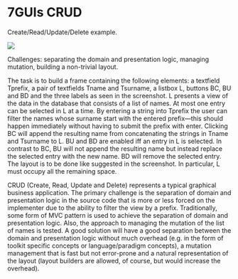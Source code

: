 # 7GUIs CRUD

<!-- aui:example 7guis -->
Create/Read/Update/Delete example.

![](imgs/docs/imgs/Screenshot_20250401_074431.png)

Challenges: separating the domain and presentation logic, managing mutation, building a non-trivial layout.

The task is to build a frame containing the following elements: a textfield Tprefix, a pair of textfields Tname and
Tsurname, a listbox L, buttons BC, BU and BD and the three labels as seen in the screenshot. L presents a view of the
data in the database that consists of a list of names. At most one entry can be selected in L at a time. By entering a
string into Tprefix the user can filter the names whose surname start with the entered prefix—this should happen
immediately without having to submit the prefix with enter. Clicking BC will append the resulting name from
concatenating the strings in Tname and Tsurname to L. BU and BD are enabled iff an entry in L is selected. In contrast
to BC, BU will not append the resulting name but instead replace the selected entry with the new name. BD will remove
the selected entry. The layout is to be done like suggested in the screenshot. In particular, L must occupy all the
remaining space.

CRUD (Create, Read, Update and Delete) represents a typical graphical business application. The primary challenge is the
separation of domain and presentation logic in the source code that is more or less forced on the implementer due to the
ability to filter the view by a prefix. Traditionally, some form of MVC pattern is used to achieve the separation of
domain and presentation logic. Also, the approach to managing the mutation of the list of names is tested. A good
solution will have a good separation between the domain and presentation logic without much overhead (e.g. in the form
of toolkit specific concepts or language/paradigm concepts), a mutation management that is fast but not error-prone and
a natural representation of the layout (layout builders are allowed, of course, but would increase the overhead).

<!-- aui:include examples/7guis/crud/src/main.cpp -->
